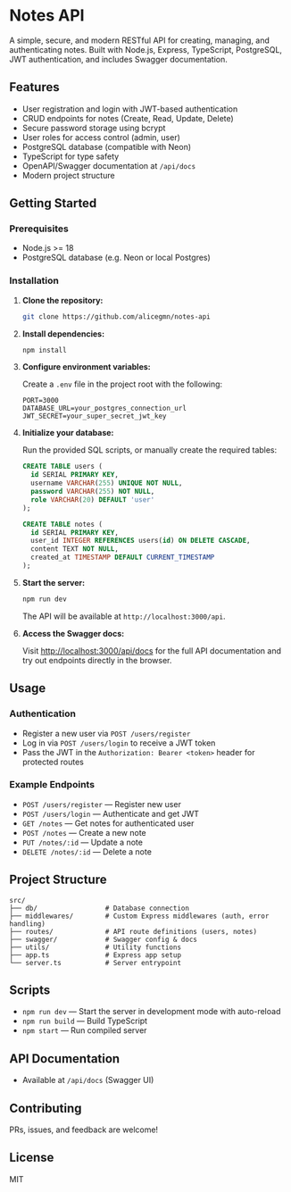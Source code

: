 # Notes API

A simple, secure, and modern RESTful API for creating, managing, and authenticating notes. Built with Node.js, Express, TypeScript, PostgreSQL, JWT authentication, and includes Swagger documentation.

## Features

- User registration and login with JWT-based authentication
- CRUD endpoints for notes (Create, Read, Update, Delete)
- Secure password storage using bcrypt
- User roles for access control (admin, user)
- PostgreSQL database (compatible with Neon)
- TypeScript for type safety
- OpenAPI/Swagger documentation at `/api/docs`
- Modern project structure

## Getting Started

### Prerequisites

- Node.js >= 18
- PostgreSQL database (e.g. Neon or local Postgres)

### Installation

1. **Clone the repository:**

   ```bash
   git clone https://github.com/alicegmn/notes-api
   ```

2. **Install dependencies:**

   ```bash
   npm install
   ```

3. **Configure environment variables:**

   Create a `.env` file in the project root with the following:

   ```env
   PORT=3000
   DATABASE_URL=your_postgres_connection_url
   JWT_SECRET=your_super_secret_jwt_key
   ```

4. **Initialize your database:**

   Run the provided SQL scripts, or manually create the required tables:

   ```sql
   CREATE TABLE users (
     id SERIAL PRIMARY KEY,
     username VARCHAR(255) UNIQUE NOT NULL,
     password VARCHAR(255) NOT NULL,
     role VARCHAR(20) DEFAULT 'user'
   );

   CREATE TABLE notes (
     id SERIAL PRIMARY KEY,
     user_id INTEGER REFERENCES users(id) ON DELETE CASCADE,
     content TEXT NOT NULL,
     created_at TIMESTAMP DEFAULT CURRENT_TIMESTAMP
   );
   ```

5. **Start the server:**

   ```bash
   npm run dev
   ```

   The API will be available at `http://localhost:3000/api`.

6. **Access the Swagger docs:**

   Visit [http://localhost:3000/api/docs](http://localhost:3000/api/docs) for the full API documentation and try out endpoints directly in the browser.

## Usage

### Authentication

- Register a new user via `POST /users/register`
- Log in via `POST /users/login` to receive a JWT token
- Pass the JWT in the `Authorization: Bearer <token>` header for protected routes

### Example Endpoints

- `POST /users/register` — Register new user
- `POST /users/login` — Authenticate and get JWT
- `GET /notes` — Get notes for authenticated user
- `POST /notes` — Create a new note
- `PUT /notes/:id` — Update a note
- `DELETE /notes/:id` — Delete a note

## Project Structure

```
src/
├── db/                 # Database connection
├── middlewares/        # Custom Express middlewares (auth, error handling)
├── routes/             # API route definitions (users, notes)
├── swagger/            # Swagger config & docs
├── utils/              # Utility functions
├── app.ts              # Express app setup
└── server.ts           # Server entrypoint
```

## Scripts

- `npm run dev` — Start the server in development mode with auto-reload
- `npm run build` — Build TypeScript
- `npm start` — Run compiled server

## API Documentation

- Available at `/api/docs` (Swagger UI)

## Contributing

PRs, issues, and feedback are welcome!

## License

MIT
